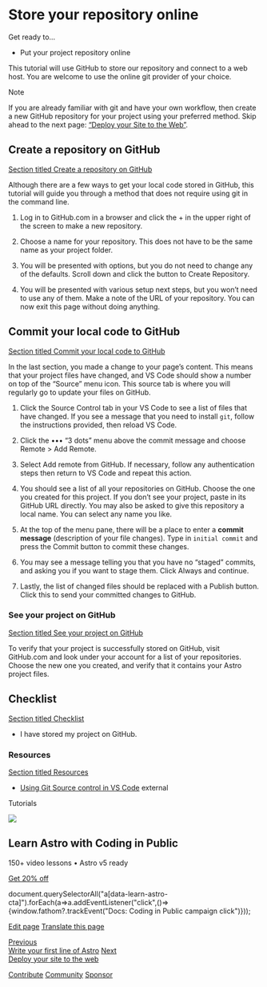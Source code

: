 Store your repository online
============================

Get ready to…

*   Put your project repository online

This tutorial will use GitHub to store our repository and connect to a web host. You are welcome to use the online git provider of your choice.

Note

If you are already familiar with git and have your own workflow, then create a new GitHub repository for your project using your preferred method. Skip ahead to the next page: [“Deploy your Site to the Web”](/en/tutorial/1-setup/5/).

Create a repository on GitHub
-----------------------------

[Section titled Create a repository on GitHub](#create-a-repository-on-github)

Although there are a few ways to get your local code stored in GitHub, this tutorial will guide you through a method that does not require using git in the command line.

1.  Log in to GitHub.com in a browser and click the + in the upper right of the screen to make a new repository.
    
2.  Choose a name for your repository. This does not have to be the same name as your project folder.
    
3.  You will be presented with options, but you do not need to change any of the defaults. Scroll down and click the button to Create Repository.
    
4.  You will be presented with various setup next steps, but you won’t need to use any of them. Make a note of the URL of your repository. You can now exit this page without doing anything.
    

Commit your local code to GitHub
--------------------------------

[Section titled Commit your local code to GitHub](#commit-your-local-code-to-github)

In the last section, you made a change to your page’s content. This means that your project files have changed, and VS Code should show a number on top of the “Source” menu icon. This source tab is where you will regularly go to update your files on GitHub.

1.  Click the Source Control tab in your VS Code to see a list of files that have changed. If you see a message that you need to install `git`, follow the instructions provided, then reload VS Code.
    
2.  Click the ••• “3 dots” menu above the commit message and choose Remote > Add Remote.
    
3.  Select Add remote from GitHub. If necessary, follow any authentication steps then return to VS Code and repeat this action.
    
4.  You should see a list of all your repositories on GitHub. Choose the one you created for this project. If you don’t see your project, paste in its GitHub URL directly. You may also be asked to give this repository a local name. You can select any name you like.
    
5.  At the top of the menu pane, there will be a place to enter a **commit message** (description of your file changes). Type in `initial commit` and press the Commit button to commit these changes.
    
6.  You may see a message telling you that you have no “staged” commits, and asking you if you want to stage them. Click Always and continue.
    
7.  Lastly, the list of changed files should be replaced with a Publish button. Click this to send your committed changes to GitHub.
    

### See your project on GitHub

[Section titled See your project on GitHub](#see-your-project-on-github)

To verify that your project is successfully stored on GitHub, visit GitHub.com and look under your account for a list of your repositories. Choose the new one you created, and verify that it contains your Astro project files.

Checklist
---------

[Section titled Checklist](#checklist)

 *    I have stored my project on GitHub.

### Resources

[Section titled Resources](#resources)

*   [Using Git Source control in VS Code](https://code.visualstudio.com/docs/sourcecontrol/overview#_git-support) external
    

Tutorials

![](/_astro/CodingInPublic.DpaYu7Qd_5sx41.webp)

Learn Astro with **Coding in Public**
-------------------------------------

150+ video lessons • Astro v5 ready

[Get 20% off](https://learnastro.dev?code=ASTRO_PROMO)

document.querySelectorAll("a\[data-learn-astro-cta\]").forEach(a=>a.addEventListener("click",()=>{window.fathom?.trackEvent("Docs: Coding in Public campaign click")}));

[Edit page](https://github.com/withastro/docs/edit/main/src/content/docs/en/tutorial/1-setup/4.mdx) [Translate this page](https://contribute.docs.astro.build/guides/i18n/)

[Previous  
Write your first line of Astro](/en/tutorial/1-setup/3/) [Next  
Deploy your site to the web](/en/tutorial/1-setup/5/)

[Contribute](/en/contribute/) [Community](https://astro.build/chat) [Sponsor](https://opencollective.com/astrodotbuild)

